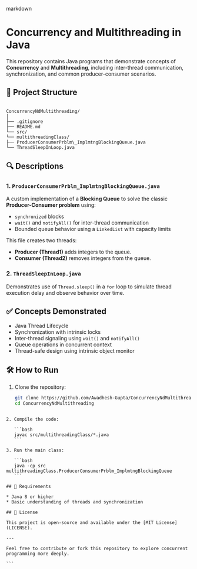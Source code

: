 markdown
# Concurrency and Multithreading in Java

This repository contains Java programs that demonstrate concepts of **Concurrency** and **Multithreading**, including inter-thread communication, synchronization, and common producer-consumer scenarios.

## 📁 Project Structure

```

ConcurrencyNdMultithreading/
│
├── .gitignore
├── README.md
└── src/
└── multithreadingClass/
├── ProducerConsumerPrblm\_ImplmtngBlockingQueue.java
└── ThreadSleepInLoop.java

````

## 🔍 Descriptions

### 1. `ProducerConsumerPrblm_ImplmtngBlockingQueue.java`
A custom implementation of a **Blocking Queue** to solve the classic **Producer-Consumer problem** using:

- `synchronized` blocks
- `wait()` and `notifyAll()` for inter-thread communication
- Bounded queue behavior using a `LinkedList` with capacity limits

This file creates two threads:
- **Producer (Thread1)** adds integers to the queue.
- **Consumer (Thread2)** removes integers from the queue.

### 2. `ThreadSleepInLoop.java`
Demonstrates use of `Thread.sleep()` in a `for` loop to simulate thread execution delay and observe behavior over time.

## ✅ Concepts Demonstrated

- Java Thread Lifecycle
- Synchronization with intrinsic locks
- Inter-thread signaling using `wait()` and `notifyAll()`
- Queue operations in concurrent context
- Thread-safe design using intrinsic object monitor

## 🛠 How to Run

1. Clone the repository:
   ```bash
   git clone https://github.com/Awadhesh-Gupta/ConcurrencyNdMultithreading.git
   cd ConcurrencyNdMultithreading
````

2. Compile the code:

   ```bash
   javac src/multithreadingClass/*.java
   ```

3. Run the main class:

   ```bash
   java -cp src multithreadingClass.ProducerConsumerPrblm_ImplmtngBlockingQueue
   ```

## 📌 Requirements

* Java 8 or higher
* Basic understanding of threads and synchronization

## 📄 License

This project is open-source and available under the [MIT License](LICENSE).

---

Feel free to contribute or fork this repository to explore concurrent programming more deeply.

```
